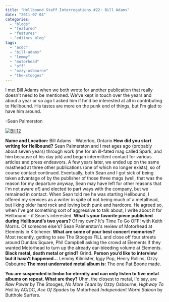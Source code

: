 ```yaml
---
title: "Hellbound Staff Interrogations #22: Bill Adams"
date: "2011-07-04"
categories: 
  - "blogs"
  - "featured"
  - "features"
  - "editors_blog"
tags: 
  - "acdc"
  - "bill-adams"
  - "lemmy"
  - "motorhead"
  - "off"
  - "ozzy-osbourne"
  - "the-stooges"
---
```


I met Bill Adams when we both wrote for another publication that really doesn't need to be mentioned. We've kept in touch over the years and about a year or so ago I asked him if he'd be interested at all in contributing to Hellbound. His tastes are more on the punk end of things, but I'm glad to have him around.

\-Sean Palmerston

[![](http://www.hellbound.ca/wp-content/uploads/2011/07/Bill12-290x217.jpg "Bill12")](http://www.hellbound.ca/wp-content/uploads/2011/07/Bill12.jpg)

**Name and Location:** Bill Adams - Waterloo, Ontario **How did you start writing for Hellbound?** Sean Palmerston and I met ages ago (probably about seven years) through work (me for an ill-fated mag called Spark, and him because of his day job) and began intermittent contact for various articles and press endeavors. A few years later, we ended up on the same masthead at three other publications (one of which no longer exists), so of course contact continued. Eventually, both Sean and I got sick of being taken advantage of by the publisher of those three mags (well, that was the reason for my departure anyway, Sean may have left for other reasons that I'm not aware of) and elected to part ways with the company, but we remained in contact. When Sean told me he was starting Hellbound, I offered my services as a writer in spite of not being much of a metalhead, but liking older hard rock and loving both punk and hardcore. He agreed so, when I've got something sort of aggressive to talk about, I write about it for Hellbound - if Sean's interested. **What’s your favorite piece published during Hellbound’s two years?** Of my own? It's Time To Go OFF! with Keith Morris. Of someone else's? Sean Palmerston's review of Motorhead at Elements in Kitchener. **What are some of your best concert memories?** Most recently, getting to see The Stooges FILL and close off four streets around Dundas Square, Phil Campbell asking the crowd at Elements if they wanted Motorhead to turn up the already ear-bleeding volume at Elements. **Black metal, death metal or grind?** Grind. **Person you’d like to interview but it hasn’t happened…** Lemmy Kilmister, Iggy Pop, Henry Rollins, Ozzy Osbourne **The most underrated metal album is:** The one Pat Boone made.

**You are suspended in limbo for eternity and can only listen to five metal albums on repeat. What are they?** Uhm, the closest to metal, I'd say, are _Raw Power_ by The Stooges, _No More Tears_ by Ozzy Osbourne, _Highway To Hell_ by AC/DC, _Ace Of Spades_ by Motorhead _Independent Worm Saloon_ by Butthole Surfers.
